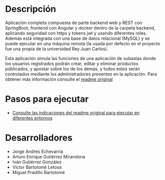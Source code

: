 # Descripción

Aplicación completa compuesta de parte backend web y REST con SpringBoot, frontend con Angular y docker dentro de la carpeta backend, aplicando seguridad con https y tokens jwt y usando diferentes roles. Además está integrada con una base de datos relacional (MySQL) y se puede ejecutar en una máquina remota (la usada por defecto en el proyecto fue una propia de la universidad Rey Juan Carlos).

Esta aplicación simula las funciones de una aplicación de subastas donde los usuarios registrados podrán crear, editar y eliminar productos públicados, y apostar sobre los de los demás, y todos estos serán controlados mediante los administradores presentes en la aplicación. Para obtener más información consulte el [readme original](https://github.com/IvanGutierrrez/webapp/blob/main/ORIGINAL-README.md)

# Pasos para ejecutar

- [Consulte las indicaciones del readme original para ejecutar en diferentes entornos](https://github.com/IvanGutierrrez/webapp/blob/main/ORIGINAL-README.md#instructions-to-run)

# Desarrolladores

- Jorge Andrés Echevarría
- Arturo Enrique Gutiérrez Mirandona
- Iván Gutiérrez González
- Víctor Bartolomé Letosa
- Miguel Pradillo Bartolomé
